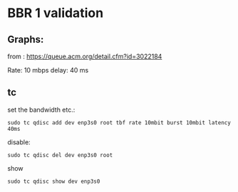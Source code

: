 # BBR 1 validation

## Graphs: 

from : https://queue.acm.org/detail.cfm?id=3022184

Rate: 10 mbps 
delay: 40 ms

## tc

set the bandwidth etc.:
```
sudo tc qdisc add dev enp3s0 root tbf rate 10mbit burst 10mbit latency  40ms
```
disable: 
```
sudo tc qdisc del dev enp3s0 root
```
show 
```
sudo tc qdisc show dev enp3s0
```
